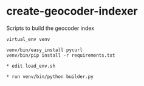 # create-geocoder-indexer
Scripts to build the geocoder index


    virtual_env venv

    venv/bin/easy_install pycurl
    venv/bin/pip install -r requirements.txt

    * edit load_env.sh

    * run venv/bin/python builder.py


